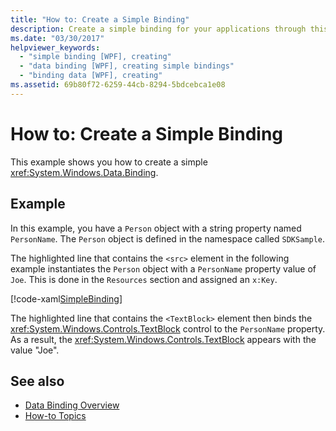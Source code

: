 ```yaml
---
title: "How to: Create a Simple Binding"
description: Create a simple binding for your applications through this how-to example in Windows Presentation Foundation (WPF).
ms.date: "03/30/2017"
helpviewer_keywords: 
  - "simple binding [WPF], creating"
  - "data binding [WPF], creating simple bindings"
  - "binding data [WPF], creating"
ms.assetid: 69b80f72-6259-44cb-8294-5bdcebca1e08
---
```

# How to: Create a Simple Binding
This example shows you how to create a simple <xref:System.Windows.Data.Binding>.  
  
## Example  
 In this example, you have a `Person` object with a string property named `PersonName`. The `Person` object is defined in the namespace called `SDKSample`.  
  
 The highlighted line that contains the `<src>` element in the following example instantiates the `Person` object with a `PersonName` property value of `Joe`. This is done in the `Resources` section and assigned an `x:Key`.  
  
 [!code-xaml[SimpleBinding](~/samples/snippets/csharp/VS_Snippets_Wpf/SimpleBinding/CSharp/Page1.xaml?highlight=9,37)]  
  
 The highlighted line that contains the `<TextBlock>` element then binds the <xref:System.Windows.Controls.TextBlock> control to the `PersonName` property. As a result, the <xref:System.Windows.Controls.TextBlock> appears with the value "Joe".  
  
## See also

- [Data Binding Overview](data-binding-overview.md)
- [How-to Topics](data-binding-how-to-topics.md)
